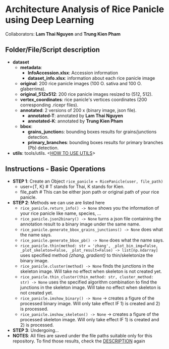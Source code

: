 # Architecture Analysis of Rice Panicle using Deep Learning

Collaborators: **Lam Thai Nguyen** and **Trung Kien Pham**

## Folder/File/Script description<a id="description"></a>

- **dataset**
  - **metadata**:
    - **InfoAccession.xlsx**: Accession information 
    - **dataset_info.xlsx**: information about each rice panicle image
  - **original**: 200 rice panicle images (100 O. sativa and 100 O. glaberrima).
  - **original_512x512**: 200 rice panicle images resized to (512, 512).
  - **vertex_coordinates**: rice panicle's vertices coordinates (200 corresponding .ricepr files).
  - **annotated**: 2 versions of 200 x (binary image, json file).
    - **annotated-T**: annotated by **Lam Thai Nguyen**
    - **annotated-K**: annotated by **Trung Kien Pham**
  - **bbox**: 
    - **grains_junction**s: bounding boxes results for grains/junctions detection.
    - **primary_branches**: bounding boxes results for primary branches (Pb) detection.
- **utils**: tools/utils. <[HOW TO USE UTILS](#basic-operations)>

## Instructions - Basic Operations<a id="basic-operations"></a>

- **STEP 1**: Create an Object `rice_panicle = RicePanicle(user, file_path)`
  - user={T, K}  # T stands for Thai, K stands for Kien.
  - file_path  # This can be either json path or original path of your rice panicle.
- **STEP 2**: Methods we can use are listed here
  - `rice_panicle.return_info() -> None` shows you the information of your rice panicle like name, species, ...
  - `rice_panicle.json2binary() -> None` turns a json file containing the annotation result to a binary image under the same name.
  - `rice_panicle.generate_bbox_grains_junctions() -> None` does what the name says.
  - `rice_panicle.generate_bbox_pb() -> None` does what the name says.
  - `rice_panicle.thin(method: str = 'zhang', _plot_bin_img=False, _plot_skeleton=False, _plot_result=False) -> list[np.ndarray]` uses specified method *{zhang, gradient}* to thin/skeletonize the binary image.
  - `rice_panicle.cluster(method) -> None` finds the junctions in the skeleton image. Will take no effect when skeleton is not created yet.
  - `rice_panicle.thin_cluster(thin_method: str, cluster_method: str) -> None` uses the specified algorithm combination to find the junctions in the skeleton image. Will take no effect when skeleton is not created yet.
  - `rice_panicle.imshow_binary() -> None` -> creates a figure of the processed binary image. Will only take effect IF 1) is created and 2) is processed.
  - `rice_panicle.imshow_skeleton() -> None` -> creates a figure of the processed skeleton image. Will only take effect IF 1) is created and 2) is processed.
- **STEP 3**: Undergoing...
- **NOTES**: All files are saved under the file paths suitable only for this  repository. To find those results, check the [DESCRIPTION](#description) again